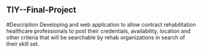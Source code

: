 ## TIY--Final-Project

#Description
Developing and web application to allow contract rehabilitation healthcare professionals to post their credentials, availability, location and other criteria that will be searchable by rehab organizations in search of their skill set.


